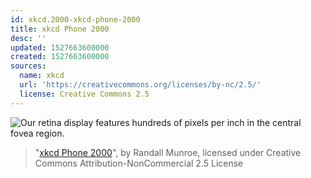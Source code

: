 ```yaml
---
id: xkcd.2000-xkcd-phone-2000
title: xkcd Phone 2000
desc: ''
updated: 1527663600000
created: 1527663600000
sources:
  name: xkcd
  url: 'https://creativecommons.org/licenses/by-nc/2.5/'
  license: Creative Commons 2.5
---
```

![Our retina display features hundreds of pixels per inch in the central fovea region.](https://imgs.xkcd.com/comics/xkcd_phone_2000.png)
> "[xkcd Phone 2000](https://xkcd.com/2000/)", by Randall Munroe, licensed under Creative Commons Attribution-NonCommercial 2.5 License
